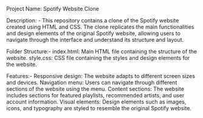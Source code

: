 Project Name: Spotify Website Clone

Description: -
This repository contains a clone of the Spotify website created using HTML and CSS. The clone replicates the main functionalities and design elements of the original Spotify website, allowing users to navigate through the interface and understand its structure and layout.

Folder Structure:-
index.html: Main HTML file containing the structure of the website.
style.css: CSS file containing the styles and design elements for the website.

Features:-
Responsive design: The website adapts to different screen sizes and devices.
Navigation menu: Users can navigate through different sections of the website using the menu.
Content sections: The website includes sections for featured playlists, recommended artists, and user account information.
Visual elements: Design elements such as images, icons, and typography are styled to resemble the original Spotify website.
